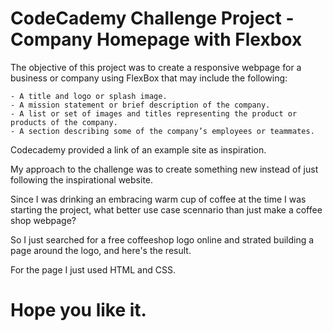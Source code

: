# CodeCademy Challenge Project - Company Homepage with Flexbox

The objective of this project was to create a responsive webpage for a business or company using FlexBox that may include the following:

    - A title and logo or splash image.
    - A mission statement or brief description of the company.
    - A list or set of images and titles representing the product or products of the company.
    - A section describing some of the company’s employees or teammates.


Codecademy provided a link of an example site as inspiration.

My approach to the challenge was to create something new instead of just following the inspirational website.

Since I was drinking an embracing warm cup of coffee at the time I was starting the project, what better use case scennario than just make a coffee shop webpage?

So I just searched for a free coffeeshop logo online and strated building a page around the logo, and here's the result.

For the page I just used HTML and CSS.

# Hope you like it.

